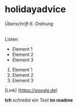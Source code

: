 # holidayadvice

###### Überschrift 6. Ordnung

Listen:

- Element 1
- Element 2
- Element 3

1. Element 1
2. Element 2
3. Element 3

[Link] (https://google.de)

**Ich** *schreibe* ein _Text_  __im readme__
